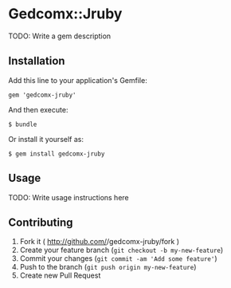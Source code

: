 # Gedcomx::Jruby

TODO: Write a gem description

## Installation

Add this line to your application's Gemfile:

    gem 'gedcomx-jruby'

And then execute:

    $ bundle

Or install it yourself as:

    $ gem install gedcomx-jruby

## Usage

TODO: Write usage instructions here

## Contributing

1. Fork it ( http://github.com/<my-github-username>/gedcomx-jruby/fork )
2. Create your feature branch (`git checkout -b my-new-feature`)
3. Commit your changes (`git commit -am 'Add some feature'`)
4. Push to the branch (`git push origin my-new-feature`)
5. Create new Pull Request
